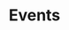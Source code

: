 ---
layout: events-landing
title: Events
pagination:
  data: collections.eventsArticles
  size: 6
  alias: sectionList
permalink: "/events/{% if pagination.pageNumber > 0 %}page/{{ pagination.pageNumber + 1 }}/{% endif %}"
---